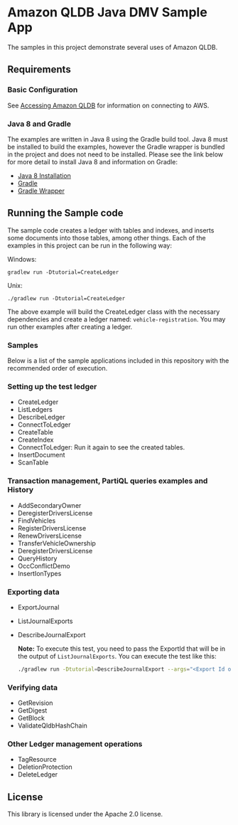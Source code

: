 # Amazon QLDB Java DMV Sample App

The samples in this project demonstrate several uses of Amazon QLDB.

## Requirements

### Basic Configuration

See [Accessing Amazon QLDB](https://docs.aws.amazon.com/qldb/latest/developerguide/accessing.html) for information on connecting to AWS.

### Java 8 and Gradle

The examples are written in Java 8 using the Gradle build tool. Java 8 must be installed to build the examples, however 
the Gradle wrapper is bundled in the project and does not need to be installed. Please see the link below for more 
detail to install Java 8 and information on Gradle:

* [Java 8 Installation](https://docs.oracle.com/javase/8/docs/technotes/guides/install/install_overview.html)
* [Gradle](https://gradle.org/)
* [Gradle Wrapper](https://docs.gradle.org/3.3/userguide/gradle_wrapper.html)

## Running the Sample code

The sample code creates a ledger with tables and indexes, and inserts some documents into those tables,
among other things. Each of the examples in this project can be run in the following way:

Windows:

```
gradlew run -Dtutorial=CreateLedger
```

Unix:

```
./gradlew run -Dtutorial=CreateLedger
```

The above example will build the CreateLedger class with the necessary dependencies and create a ledger named:
`vehicle-registration`. You may run other examples after creating a ledger.

### Samples

Below is a list of the sample applications included in this repository with the recommended order of execution.

### Setting up the test ledger

- CreateLedger
- ListLedgers
- DescribeLedger
- ConnectToLedger
- CreateTable
- CreateIndex
- ConnectToLedger: Run it again to see the created tables.
- InsertDocument
- ScanTable

### Transaction management, PartiQL queries examples and History

- AddSecondaryOwner
- DeregisterDriversLicense
- FindVehicles
- RegisterDriversLicense
- RenewDriversLicense
- TransferVehicleOwnership
- DeregisterDriversLicense
- QueryHistory
- OccConflictDemo
- InsertIonTypes

### Exporting data

- ExportJournal

- ListJournalExports

- DescribeJournalExport

  **Note:** To execute this test, you need to pass the ExportId that will be in the output of `ListJournalExports`. You can execute the test like this:

  ```bash
  ./gradlew run -Dtutorial=DescribeJournalExport --args="<Export Id obtained from the output of ListJournalExports>"	
  ```

### Verifying data

- GetRevision
- GetDigest
- GetBlock
- ValidateQldbHashChain

### Other Ledger management operations

- TagResource
- DeletionProtection
- DeleteLedger



## License

This library is licensed under the Apache 2.0 license.

